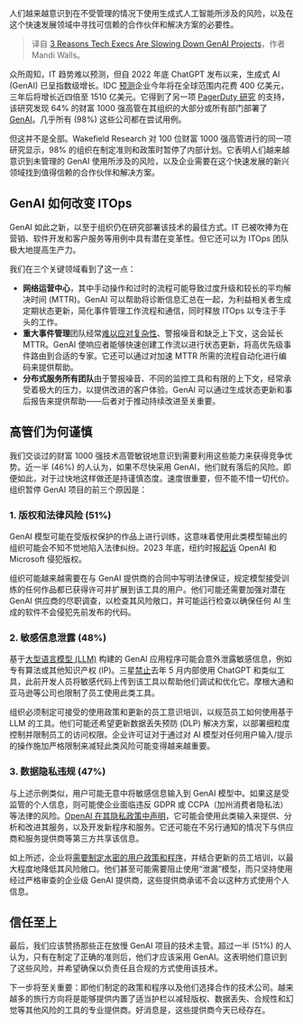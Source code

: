 
<!--
title: 科技主管正在放缓AI项目的3个原因
cover: https://cdn.thenewstack.io/media/2024/04/45b1022d-slow.jpg
-->

人们越来越意识到在不受管理的情况下使用生成式人工智能所涉及的风险，以及在这个快速发展领域中寻找可信赖的合作伙伴和解决方案的必要性。

> 译自 [3 Reasons Tech Execs Are Slowing Down GenAI Projects](https://thenewstack.io/3-reasons-tech-execs-are-slowing-down-genai-projects/)，作者 Mandi Walls。

众所周知，IT 趋势难以预测，但自 2022 年底 ChatGPT 发布以来，生成式 AI (GenAI) 已呈指数级增长。IDC [预测](https://www.idc.com/getdoc.jsp?containerId=US51881324)企业今年将在全球范围内花费 400 亿美元，三年后将增长近四倍至 1510 亿美元。它得到了另一项 [PagerDuty 研究](https://www.pagerduty.com/assets/whitepaper-generative-ai-survey.pdf) 的支持，该研究发现 64% 的财富 1000 强高管在其组织的大部分或所有部门部署了 [GenAI](https://thenewstack.io/ai/)。几乎所有 (98%) 这些公司都在尝试用例。

但这并不是全部。Wakefield Research 对 100 位财富 1000 强高管进行的同一项研究显示，98% 的组织在制定准则和政策时暂停了内部计划。它表明人们越来越意识到未管理的 GenAI 使用所涉及的风险，以及企业需要在这个快速发展的新兴领域找到值得信赖的合作伙伴和解决方案。

## GenAI 如何改变 ITOps

GenAI 如此之新，以至于组织仍在研究部署该技术的最佳方式。IT 已被吹捧为在营销、软件开发和客户服务等用例中具有潜在变革性。但它还可以为 ITOps 团队极大地提高生产力。

我们在三个关键领域看到了这一点：

- **网络运营中心**，其中手动操作和过时的流程可能导致过度升级和较长的平均解决时间 (MTTR)。GenAI 可以帮助将诊断信息汇总在一起，为利益相关者生成定期状态更新，简化事件管理工作流程和通信，同时释放 ITOps 以专注于手头的工作。
- **重大事件管理**团队经常[难以应对复杂性](https://thenewstack.io/managing-complexity-and-avoiding-chaos-in-digital-operations/)、警报噪音和缺乏上下文，这会延长 MTTR。GenAI 使响应者能够快速创建工作流以进行状态更新，将高优先级事件路由到合适的专家。它还可以通过对加速 MTTR 所需的流程自动化进行编码来提供帮助。
- **分布式服务所有团队**由于警报噪音、不同的监控工具和有限的上下文，经常承受着极大的压力，以提供改进的客户体验。GenAI 可以通过生成状态更新和事后报告来提供帮助——后者对于推动持续改进至关重要。

## 高管们为何谨慎

我们交谈过的财富 1000 强技术高管敏锐地意识到需要利用这些能力来获得竞争优势。近一半 (46%) 的人认为，如果不尽快采用 GenAI，他们就有落后的风险。即便如此，对于过快地这样做还是持谨慎态度。速度很重要，但不能不惜一切代价。组织暂停 GenAI 项目的前三个原因是：

### 1. 版权和法律风险 (51%)

GenAI 模型可能在受版权保护的作品上进行训练，这意味着使用此类模型输出的组织可能会不知不觉地陷入法律纠纷。2023 年底，纽约时报[起诉](https://www.nytimes.com/2023/12/27/business/media/new-york-times-open-ai-microsoft-lawsuit.html) OpenAI 和 Microsoft 侵犯版权。

组织可能越来越需要在与 GenAI 提供商的合同中写明法律保证，规定模型接受训练的任何作品都已获得许可并扩展到该工具的用户。他们可能还需要加强对潜在 GenAI 供应商的尽职调查，以检查其风险敞口，并可能运行检查以确保任何 AI 生成的软件不会侵犯先前发布的代码。

### 2. 敏感信息泄露 (48%)

基于[大型语言模型 (LLM)](https://roadmap.sh/guides/introduction-to-llms) 构建的 GenAI 应用程序可能会意外泄露敏感信息，例如专有算法或其他知识产权 (IP)。三星[禁止](https://www.cnbc.com/2023/05/02/samsung-bans-use-of-ai-like-chatgpt-for-staff-after-misuse-of-chatbot.html)去年 5 月内部使用 ChatGPT 和类似工具，此前开发人员将敏感代码上传到该工具以帮助他们调试和优化它。摩根大通和亚马逊等公司也限制了员工使用此类工具。

组织必须制定可接受的使用政策和更新的员工意识培训，以规范员工如何使用基于 LLM 的工具。他们可能还希望更新数据丢失预防 (DLP) 解决方案，以部署细粒度控制并限制员工的访问权限。企业许可证对于通过对 AI 模型对任何用户输入/提示的操作施加严格限制来减轻此类风险可能变得越来越重要。

### 3. 数据隐私违规 (47%)

与上述示例类似，用户可能无意中将敏感信息输入到 GenAI 模型中。如果这是受监管的个人信息，则可能使企业面临违反 GDPR 或 CCPA（加州消费者隐私法）等法律的风险。[OpenAI 在其隐私政策中声明](https://www.weirfoulds.com/to-use-or-not-to-use-navigating-privacy-risks-associated-with-generative-ai-tools#_ftnref1)，它可能会使用此类输入来提供、分析和改进其服务，以及开发新程序和服务。它还可能在不另行通知的情况下与供应商和服务提供商等第三方共享该信息。

如上所述，企业将[需要制定水密的用户政策和程序](https://thenewstack.io/ai-engineering-what-developers-need-to-think-about-in-2024/)，并结合更新的员工培训，以最大程度地降低其风险敞口。他们甚至可能需要阻止使用“泄漏”模型，而只坚持使用经过严格审查的企业级 GenAI 提供商，这些提供商承诺不会以这种方式使用个人信息。

## 信任至上

最后，我们应该赞扬那些正在放慢 GenAI 项目的技术主管。超过一半 (51%) 的人认为，只有在制定了正确的准则后，他们才应该采用 GenAI。这表明他们意识到了这些风险，并希望确保以负责任且合规的方式使用该技术。

下一步将至关重要：即他们制定的政策和程序以及他们选择合作的技术公司。越来越多的旅行方向将是能够提供内置了适当护栏以减轻版权、数据丢失、合规性和幻觉等其他风险的工具的专业提供商。好消息是，这些提供商今天已经存在。
